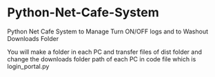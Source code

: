 # Python-Net-Cafe-System
Python Net Cafe System to Manage Turn ON/OFF logs and to Washout Downloads Folder

You will make a folder in each PC and transfer files of dist folder and change the downloads folder path of each PC in code file which is login_portal.py
